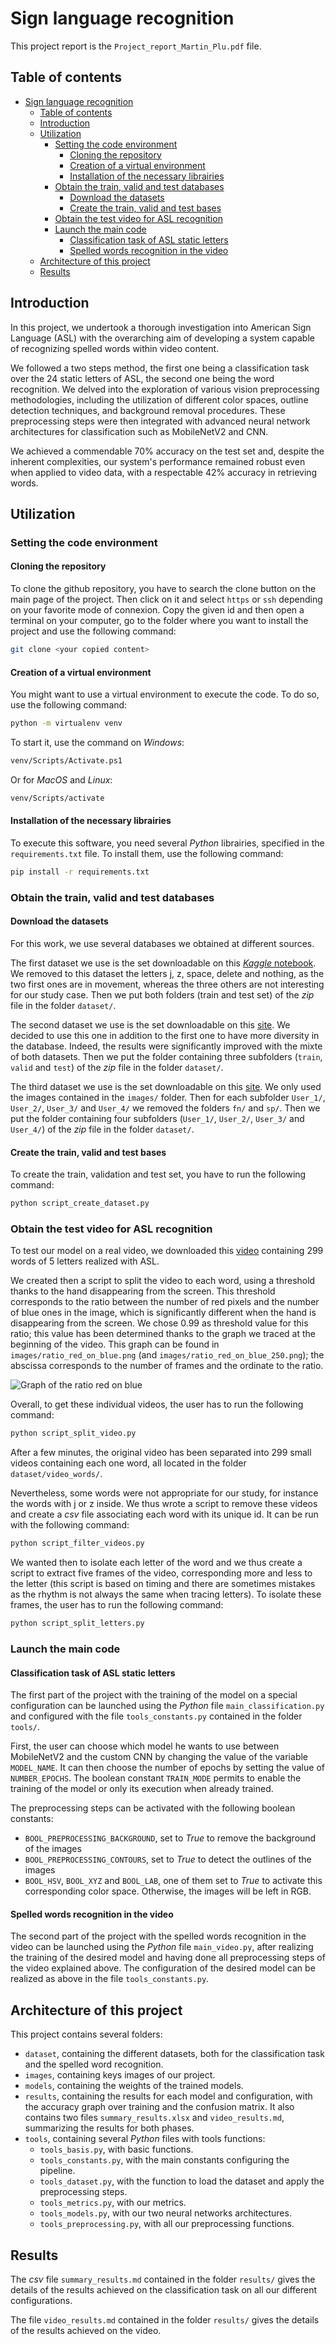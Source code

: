 # Sign language recognition

This project report is the `Project_report_Martin_Plu.pdf` file.

## Table of contents

- [Sign language recognition](#sign-language-recognition)
  - [Table of contents](#table-of-contents)
  - [Introduction](#introduction)
  - [Utilization](#utilization)
    - [Setting the code environment](#setting-the-code-environment)
      - [Cloning the repository](#cloning-the-repository)
      - [Creation of a virtual environment](#creation-of-a-virtual-environment)
      - [Installation of the necessary librairies](#installation-of-the-necessary-librairies)
    - [Obtain the train, valid and test databases](#obtain-the-train-valid-and-test-databases)
      - [Download the datasets](#download-the-datasets)
      - [Create the train, valid and test bases](#create-the-train-valid-and-test-bases)
    - [Obtain the test video for ASL recognition](#obtain-the-test-video-for-asl-recognition)
    - [Launch the main code](#launch-the-main-code)
      - [Classification task of ASL static letters](#classification-task-of-asl-static-letters)
      - [Spelled words recognition in the video](#spelled-words-recognition-in-the-video)
  - [Architecture of this project](#architecture-of-this-project)
  - [Results](#results)

## Introduction

In this project, we undertook a thorough investigation into American Sign Language (ASL) with the overarching aim of developing a system capable of recognizing spelled words within video content.

We followed a two steps method, the first one being a classification task over the 24 static letters of ASL, the second one being the word recognition. We delved into the exploration of various vision preprocessing methodologies, including the utilization of different color spaces, outline detection techniques, and background removal procedures. These preprocessing steps were then integrated with advanced neural network architectures for classification such as MobileNetV2 and CNN.

We achieved a commendable 70% accuracy on the test set and, despite the inherent complexities, our system's performance remained robust even when applied to video data, with a respectable 42% accuracy in retrieving words.

## Utilization

### Setting the code environment

#### Cloning the repository

To clone the github repository, you have to search the clone button on the main page of the project. Then click on it and select `https` or `ssh` depending on your favorite mode of connexion. Copy the given id and then open a terminal on your computer, go to the folder where you want to install the project and use the following command:

```bash
git clone <your copied content>
```

#### Creation of a virtual environment

You might want to use a virtual environment to execute the code. To do so, use the following command:

```bash
python -m virtualenv venv
```

To start it, use the command on *Windows*:

```bash
venv/Scripts/Activate.ps1
```

Or for *MacOS* and *Linux*:

```bash
venv/Scripts/activate
```

#### Installation of the necessary librairies

To execute this software, you need several *Python* librairies, specified in the `requirements.txt` file. To install them, use the following command:

```bash
pip install -r requirements.txt
```

### Obtain the train, valid and test databases

#### Download the datasets

For this work, we use several databases we obtained at different sources.

The first dataset we use is the set downloadable on this [*Kaggle* notebook](https://www.kaggle.com/datasets/debashishsau/aslamerican-sign-language-aplhabet-dataset?resource=download). We removed to this dataset the letters j, z, space, delete and nothing, as the two first ones are in movement, whereas the three others are not interesting for our study case.
Then we put both folders (train and test set) of the *zip* file in the folder `dataset/`.

The second dataset we use is the set downloadable on this [site](https://public.roboflow.com/object-detection/american-sign-language-letters/1). We decided to use this one in addition to the first one to have more diversity in the database. Indeed, the results were significantly improved with the mixte of both datasets.
Then we put the folder containing three subfolders (`train`, `valid` and `test`) of the *zip* file in the folder `dataset/`.

The third dataset we use is the set downloadable on this [site](https://data.mendeley.com/datasets/xs6mvhx6rh/1). We only used the images contained in the `images/` folder. Then for each subfolder `User_1/`, `User_2/`, `User_3/` and `User_4/` we removed the folders `fn/` and `sp/`.
Then we put the folder containing four subfolders (`User_1/`, `User_2/`, `User_3/` and `User_4/`) of the *zip* file in the folder `dataset/`.

#### Create the train, valid and test bases

To create the train, validation and test set, you have to run the following command:

```bash
python script_create_dataset.py
```

### Obtain the test video for ASL recognition

To test our model on a real video, we downloaded this [video](https://www.youtube.com/watch?v=yizRk2CP9gs) containing 299 words of 5 letters realized with ASL.

We created then a script to split the video to each word, using a threshold thanks to the hand disappearing from the screen. This threshold corresponds to the ratio between the number of red pixels and the number of blue ones in the image, which is significantly different when the hand is disappearing from the screen. We chose 0.99 as threshold value for this ratio; this value has been determined thanks to the graph we traced at the beginning of the video. This graph can be found in `images/ratio_red_on_blue.png` (and `images/ratio_red_on_blue_250.png`); the abscissa corresponds to the number of frames and the ordinate to the ratio. 

![Graph of the ratio red on blue](images/ratio_red_on_blue.png)

Overall, to get these individual videos, the user has to run the following command:

```bash
python script_split_video.py
```

After a few minutes, the original video has been separated into 299 small videos containing each one word, all located in the folder `dataset/video_words/`.

Nevertheless, some words were not appropriate for our study, for instance the words with j or z inside. We thus wrote a script to remove these videos and create a *csv* file associating each word with its unique id. It can be run with the following command:

```bash
python script_filter_videos.py
```

We wanted then to isolate each letter of the word and we thus create a script to extract five frames of the video, corresponding more and less to the letter (this script is based on timing and there are sometimes mistakes as the rhythm is not always the same when tracing letters). To isolate these frames, the user has to run the following command:

```bash
python script_split_letters.py
```

### Launch the main code

#### Classification task of ASL static letters

The first part of the project with the training of the model on a special configuration can be launched using the *Python* file `main_classification.py` and configured with the file `tools_constants.py` contained in the folder `tools/`.

First, the user can choose which model he wants to use between MobileNetV2 and the custom CNN by changing the value of the variable `MODEL_NAME`. It can then choose the number of epochs by setting the value of `NUMBER_EPOCHS`. The boolean constant `TRAIN_MODE` permits to enable the training of the model or only its execution when already trained.

The preprocessing steps can be activated with the following boolean constants:
- `BOOL_PREPROCESSING_BACKGROUND`, set to *True* to remove the background of the images
- `BOOL_PREPROCESSING_CONTOURS`, set to *True* to detect the outlines of the images
- `BOOL_HSV`, `BOOL_XYZ` and `BOOL_LAB`, one of them set to *True* to activate this corresponding color space. Otherwise, the images will be left in RGB. 

#### Spelled words recognition in the video

The second part of the project with the spelled words recognition in the video can be launched using the *Python* file `main_video.py`, after realizing the training of the desired model and having done all preprocessing steps of the video explained above. The configuration of the desired model can be realized as above in the file `tools_constants.py`.

## Architecture of this project

This project contains several folders:
- `dataset`, containing the different datasets, both for the classification task and the spelled word recognition.
- `images`, containing keys images of our project.
- `models`, containing the weights of the trained models.
- `results`, containing the results for each model and configuration, with the accuracy graph over training and the confusion matrix. It also contains two files `summary_results.xlsx` and `video_results.md`, summarizing the results for both phases.
- `tools`, containing several *Python* files with tools functions:
  - `tools_basis.py`, with basic functions.
  - `tools_constants.py`, with the main constants configuring the pipeline.
  - `tools_dataset.py`, with the function to load the dataset and apply the preprocessing steps.
  - `tools_metrics.py`, with our metrics.
  - `tools_models.py`, with our two neural networks architectures.
  - `tools_preprocessing.py`, with all our preprocessing functions.

## Results

The *csv* file `summary_results.md` contained in the folder `results/` gives the details of the results achieved on the classification task on all our different configurations.

The file `video_results.md` contained in the folder `results/` gives the details of the results achieved on the video.
